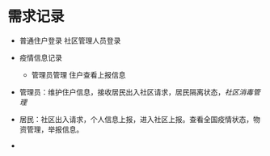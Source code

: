 # 需求记录

- 普通住户登录 社区管理人员登录

- 疫情信息记录
  - 管理员管理 住户查看上报信息
- 管理员：维护住户信息，接收居民出入社区请求，居民隔离状态，*社区消毒管理*

- 居民：社区出入请求，个人信息上报，进入社区上报。查看全国疫情状态，物资管理，举报信息。

- 